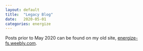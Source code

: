 ```yaml
---
layout: default
title:  "Legacy Blog"
date:   2020-05-01
categories: energize
---
```


Posts prior to May 2020 can be found on my old site, 
[energize-fs.weebly.com](https://energize-fs.weebly.com/).
